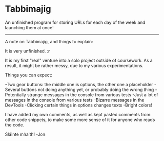 # Tabbimajig
An unfinished program for storing URLs for each day of the week and launching them at once!
 
-------------------------------------------------------------------------------------------

A note on Tabbimajig, and things to explain:

It is very unfinished. :r

It is my first "real" venture into a solo project outside of coursework.
As a result, it might be rather messy, due to my various experimentations. 

Things you can expect:

-Two gear buttons: the middle one is options, the other one a placeholder
-Several buttons not doing anything yet, or probably doing the wrong thing
-Potentially strange messages in the console from various tests
-Just a lot of messages in the console from various tests
-Bizarre messages in the DevTools
-Clicking certain things in options changes texts
-Bright colors!



I have added my own comments, as well as kept pasted comments from other 
code snippets, to make some more sense of it for anyone who reads the code.

Sláinte mhaith!
-Jon
